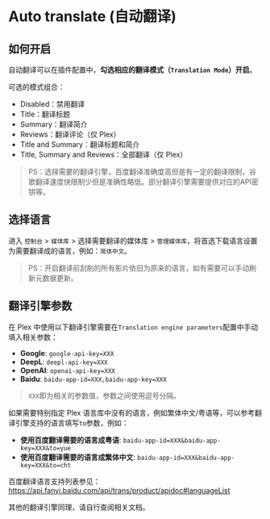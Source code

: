 # Auto translate (自动翻译)

## 如何开启

自动翻译可以在插件配置中，**勾选相应的翻译模式（`Translation Mode`）开启**。

可选的模式组合：

- Disabled：禁用翻译
- Title：翻译标题
- Summary：翻译简介
- Reviews：翻译评论（仅 Plex）
- Title and Summary：翻译标题和简介
- Title, Summary and Reviews：全部翻译（仅 Plex）

> PS：选择需要的翻译引擎，百度翻译准确度高但是有一定的翻译限制，谷歌翻译速度快限制少但是准确性略低。部分翻译引擎需要提供对应的API密钥等。

## 选择语言

进入 `控制台` > `媒体库` > 选择需要翻译的媒体库 > `管理媒体库`，将首选下载语言设置为需要翻译成的语言，例如：`简体中文`。

> PS：开启翻译前刮削的所有影片依旧为原来的语言，如有需要可以手动刷新元数据更新。

## 翻译引擎参数

在 Plex 中使用以下翻译引擎需要在`Translation engine parameters`配置中手动填入相关参数：

- **Google**: `google-api-key=XXX`
- **DeepL**: `deepl-api-key=XXX`
- **OpenAI**: `openai-api-key=XXX`
- **Baidu**: `baidu-app-id=XXX,baidu-app-key=XXX`

> `XXX`即为相关的参数值，参数之间使用逗号分隔。

如果需要特别指定 Plex 语言库中没有的语言，例如繁体中文/粤语等，可以参考翻译引擎支持的语言填写`to`参数，例如：

- **使用百度翻译需要的语言成粤语**: `baidu-app-id=XXX&baidu-app-key=XXX&to=yue`
- **使用百度翻译需要的语言成繁体中文**: `baidu-app-id=XXX&baidu-app-key=XXX&to=cht`

百度翻译语言支持列表参见：<https://api.fanyi.baidu.com/api/trans/product/apidoc#languageList>

其他的翻译引擎同理，请自行查阅相关文档。
